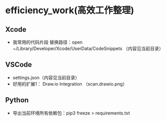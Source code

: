 # efficiency_work(高效工作整理)

## Xcode 
* 我常用的代码片段 替换路径：open ~/Library/Developer/Xcode/UserData/CodeSnippets （内容见当前目录）

## VSCode 
* settings.json（内容见当前目录）
* 好用的扩展1： Draw.io Integration （scan.drawio.png）

## Python
* 导出当前环境所有依赖包：pip3 freeze > requirements.txt


